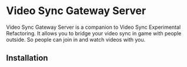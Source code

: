 # Video Sync Gateway Server
Video Sync Gateway Server is a companion to Video Sync Experimental Refactoring.
It allows you to bridge your video sync in game with people outside. So people can join in and watch videos with you.

Installation
---

